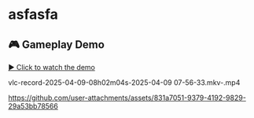 # asfasfa

## 🎮 Gameplay Demo

[▶️ Click to watch the demo](vlc-record-2025-04-09-08h02m04s-2025-04-09%2007-56-33.mkv-.mp4)

 vlc-record-2025-04-09-08h02m04s-2025-04-09 07-56-33.mkv-.mp4

 https://github.com/user-attachments/assets/831a7051-9379-4192-9829-29a53bb78566

